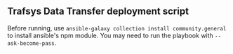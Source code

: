 ## Trafsys Data Transfer deployment script

Before running, use `ansible-galaxy collection install community.general` to install ansible's npm module. You may need to run the playbook with `--ask-become-pass`.